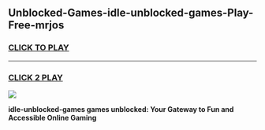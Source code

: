 
## Unblocked-Games-idle-unblocked-games-Play-Free-mrjos
<h3>
<a href="https://premium76.site?title=idle-unblocked-games&ref=20A">CLICK TO PLAY</a></h3>
<hr>

<h3>
<a href="https://premium76.site?title=idle-unblocked-games&ref=20A">CLICK 2 PLAY</a>
  
</h3>

<a href="https://premium76.site?title=idle-unblocked-games&ref=20A"><img src="https://clearcache.store/games.png"></a>


**idle-unblocked-games games unblocked: Your Gateway to Fun and Accessible Online Gaming**
